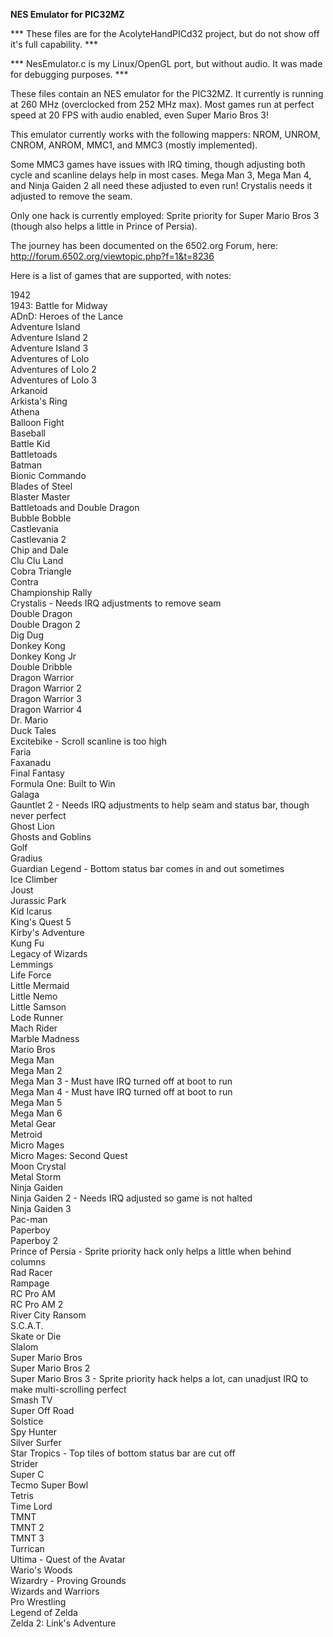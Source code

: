 <b>NES Emulator for PIC32MZ</b>

*** These files are for the AcolyteHandPICd32 project, but do not show off it's full capability. ***

*** NesEmulator.c is my Linux/OpenGL port, but without audio.  It was made for debugging purposes. ***

These files contain an NES emulator for the PIC32MZ.  It currently is running at 260 MHz (overclocked from 252 MHz max).  Most games run at perfect speed at 20 FPS with audio enabled, even Super Mario Bros 3!

This emulator currently works with the following mappers: NROM, UNROM, CNROM, ANROM, MMC1, and MMC3 (mostly implemented).

Some MMC3 games have issues with IRQ timing, though adjusting both cycle and scanline delays help in most cases.  Mega Man 3, Mega Man 4, and Ninja Gaiden 2 all need these adjusted to even run!  Crystalis needs it adjusted to remove the seam.

Only one hack is currently employed: Sprite priority for Super Mario Bros 3 (though also helps a little in Prince of Persia).

The journey has been documented on the 6502.org Forum, here: http://forum.6502.org/viewtopic.php?f=1&t=8236

Here is a list of games that are supported, with notes:

1942<br>
1943: Battle for Midway<br>
ADnD: Heroes of the Lance<br>
Adventure Island<br>
Adventure Island 2<br>
Adventure Island 3<br>
Adventures of Lolo<br>
Adventures of Lolo 2<br>
Adventures of Lolo 3<br>
Arkanoid<br>
Arkista's Ring<br>
Athena<br>
Balloon Fight<br>
Baseball<br>
Battle Kid<br>
Battletoads<Br>
Batman<br>
Bionic Commando<br>
Blades of Steel<br>
Blaster Master<br>
Battletoads and Double Dragon<br>
Bubble Bobble<br>
Castlevania<br>
Castlevania 2<br>
Chip and Dale<br>
Clu Clu Land<br>
Cobra Triangle<br>
Contra<br>
Championship Rally<br>
Crystalis - Needs IRQ adjustments to remove seam<br>
Double Dragon<br>
Double Dragon 2<br>
Dig Dug<br>
Donkey Kong<br>
Donkey Kong Jr<br>
Double Dribble<br>
Dragon Warrior<br>
Dragon Warrior 2<br>
Dragon Warrior 3<br>
Dragon Warrior 4<br>
Dr. Mario<br>
Duck Tales<br>
Excitebike - Scroll scanline is too high<br>
Faria<br>
Faxanadu<br>
Final Fantasy<br>
Formula One: Built to Win<br>
Galaga<br>
Gauntlet 2 - Needs IRQ adjustments to help seam and status bar, though never perfect<br>
Ghost Lion<br>
Ghosts and Goblins<br>
Golf<br>
Gradius<br>
Guardian Legend - Bottom status bar comes in and out sometimes<br>
Ice Climber<br>
Joust<br>
Jurassic Park<br>
Kid Icarus<br>
King's Quest 5<br>
Kirby's Adventure<br>
Kung Fu<br>
Legacy of Wizards<br>
Lemmings<br>
Life Force<br>
Little Mermaid<br>
Little Nemo<br>
Little Samson<br>
Lode Runner<br>
Mach Rider<br>
Marble Madness<br>
Mario Bros<br>
Mega Man<br>
Mega Man 2<br>
Mega Man 3 - Must have IRQ turned off at boot to run<br>
Mega Man 4 - Must have IRQ turned off at boot to run<br>
Mega Man 5<br>
Mega Man 6<br>
Metal Gear<br>
Metroid<br>
Micro Mages<br>
Micro Mages: Second Quest<br>
Moon Crystal<br>
Metal Storm<br>
Ninja Gaiden<br>
Ninja Gaiden 2 - Needs IRQ adjusted so game is not halted<br>
Ninja Gaiden 3<br>
Pac-man<br>
Paperboy<br>
Paperboy 2<br>
Prince of Persia - Sprite priority hack only helps a little when behind columns<br>
Rad Racer<br>
Rampage<br>
RC Pro AM<br>
RC Pro AM 2<br>
River City Ransom<br>
S.C.A.T.<br>
Skate or Die<br>
Slalom<br>
Super Mario Bros<br>
Super Mario Bros 2<br>
Super Mario Bros 3 - Sprite priority hack helps a lot, can unadjust IRQ to make multi-scrolling perfect<br>
Smash TV<br>
Super Off Road<br>
Solstice<br>
Spy Hunter<br>
Silver Surfer<br>
Star Tropics - Top tiles of bottom status bar are cut off<br>
Strider<br>
Super C<br>
Tecmo Super Bowl<br>
Tetris<br>
Time Lord<br>
TMNT<br>
TMNT 2<br>
TMNT 3<br>
Turrican<br>
Ultima - Quest of the Avatar<br>
Wario's Woods<br>
Wizardry - Proving Grounds<br>
Wizards and Warriors<br>
Pro Wrestling<br>
Legend of Zelda<br>
Zelda 2: Link's Adventure<br>


